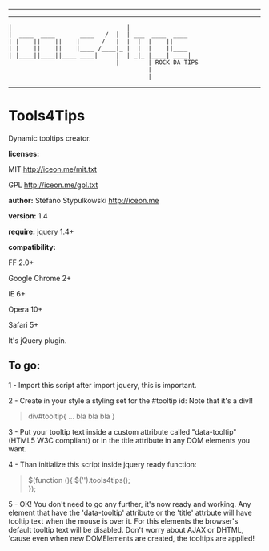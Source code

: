 ﻿______________________________________________________________
 _______                          _______
    |                                |
    |  ____  ____       ____   /  |  | ___  ____  ____
    | |    ||    ||    |      /   |  |  |  |    ||
    | |    ||    ||    |____ /____|_ |  |  |    ||____
    | |____||____||____ ____|     |  | _|_ |____| ____|
                                  |        | ROCK DA TIPS
                                           |
                                           |
______________________________________________________________

Tools4Tips
==========
                                           
Dynamic tooltips creator.

**licenses:**

MIT <http://iceon.me/mit.txt>

GPL <http://iceon.me/gpl.txt>

**author:** Stéfano Stypulkowski <http://iceon.me>

**version:** 1.4

**require:** jquery 1.4+

**compatibility:** 

FF 2.0+

Google Chrome 2+

IE 6+

Opera 10+

Safari 5+

It's jQuery plugin.

To go:
------

1 - Import this script after import jquery, this is important.

2 - Create in your style a styling set for the #tooltip id:
Note that it's a div!!

>div#tooltip{
>... bla bla bla
>}

3 - Put your tooltip text inside a custom attribute called "data-tooltip" 
(HTML5 W3C compliant) or in the title attribute in any DOM elements you want.
   
4 - Than initialize this script inside jquery ready function:

>$(function (){
>  $('').tools4tips();     
>});

5 - OK! You don't need to go any further, it's now ready and working.
Any element that have the 'data-tooltip' attribute or the 'title' attrbute 
will have tooltip text when the mouse is over it.
For this elements the browser's default tooltip text will be disabled.
Don't worry about AJAX or DHTML, 'cause even when new DOMElements are created,
the tooltips are applied!